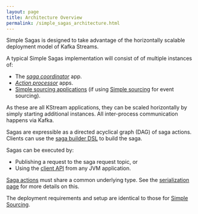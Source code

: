 ```yaml
---
layout: page
title: Architecture Overview
permalink: /simple_sagas_architecture.html
---
```


Simple Sagas is designed to take advantage of the horizontally scalable deployment model of Kafka Streams.

A typical Simple Sagas implementation will consist of of multiple instances of:
* The [*saga coordinator*](/simple_sagas_saga_coordinator.html) app.
* [*Action processor*](/simple_sagas_action_processors.html) apps.
* [Simple sourcing applications](/simple_sourcing_application_builder.html) (if using [Simple sourcing](/simple_sourcing_docs_home.html) for event sourcing). 

As these are all KStream applications, they can be scaled horizontally by simply starting additional instances. All inter-process communication happens via Kafka.

Sagas are expressible as a directed acyclical graph (DAG) of saga actions. Clients can use the [saga builder DSL](simple_sagas_saga_builder_dsl.html) to build the saga.

Sagas can be executed by: 
* Publishing a request to the saga request topic, or
* Using the [client API](/simple_sagas_client_api.html) from any JVM application.

[Saga actions](/simple_sagas_key_concepts.html#actions-and-commands) must share a common underlying type. See the [serialization page](/simple_sagas_serialization.html#saga-action-command-type) for more details on this.

The deployment requirements and setup are identical to those for [Simple Sourcing](/simple_sourcing_deployment.html).
